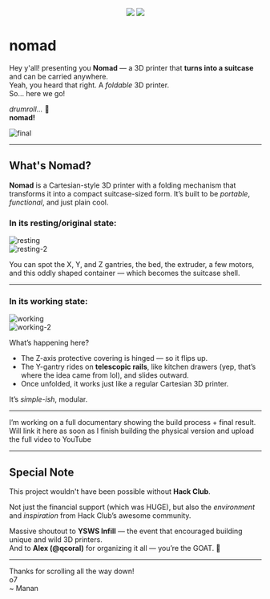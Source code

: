 <p align="center">
  <img src="https://img.shields.io/badge/nomad-000000?style=for-the-badge&logoColor=white&labelColor=000000&logoWidth=0" style="font-family: 'Space Mono', monospace;" />
  <img src="https://custom-icon-badges.demolab.com/badge/-Hack%20Club-red?style=for-the-badge&logo=hackclub&logoColor=white" />
</p>

# nomad 

Hey y'all! presenting you **Nomad** — a 3D printer that **turns into a suitcase** and can be carried anywhere.  
Yeah, you heard that right. A *foldable* 3D printer.  
So… here we go!

*drumroll...* 🥁  
**nomad!**

![final](https://hc-cdn.hel1.your-objectstorage.com/s/v3/b1560f93530c57f3737e558d750d972c38603f64_screenshot_2025-04-11_at_11.51.28___pm.png)

---

## What's Nomad?

**Nomad** is a Cartesian-style 3D printer with a folding mechanism that transforms it into a compact suitcase-sized form. It’s built to be *portable*, *functional*, and just plain cool.

### In its resting/original state:

![resting](https://hc-cdn.hel1.your-objectstorage.com/s/v3/a1d09003bf3c47607def2396e77064e6d62d883b_screenshot_2025-04-11_at_11.51.11___pm.png)  
![resting-2](https://hc-cdn.hel1.your-objectstorage.com/s/v3/bdfddca92566a885b01bacecbaa2d7d5aa4e6edb_screenshot_2025-04-11_at_10.05.48___pm.png)

You can spot the X, Y, and Z gantries, the bed, the extruder, a few motors, and this oddly shaped container — which becomes the suitcase shell.

---

### In its working state:

![working](https://hc-cdn.hel1.your-objectstorage.com/s/v3/b1560f93530c57f3737e558d750d972c38603f64_screenshot_2025-04-11_at_11.51.28___pm.png)  
![working-2](https://hc-cdn.hel1.your-objectstorage.com/s/v3/b038b458193667f80e73cd6cd16a6253816697df_screenshot_2025-04-11_at_11.50.57___pm.png)

What’s happening here?

- The Z-axis protective covering is hinged — so it flips up.
- The Y-gantry rides on **telescopic rails**, like kitchen drawers (yep, that’s where the idea came from lol), and slides outward.
- Once unfolded, it works just like a regular Cartesian 3D printer.

It’s *simple-ish*, modular.

---



I’m working on a full documentary showing the build process + final result. Will link it here as soon as I
finish building the physical version and
upload the full video to YouTube 

---

## Special Note

This project wouldn't have been possible without **Hack Club**.

Not just the financial support (which was HUGE), but also the *environment* and *inspiration* from Hack Club’s awesome community.

Massive shoutout to **YSWS Infill** — the event that encouraged building unique and wild 3D printers.  
And to **Alex (@qcoral)** for organizing it all — you’re the GOAT. 🐐

---

Thanks for scrolling all the way down!  
o7  
~ Manan
